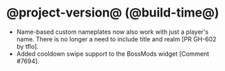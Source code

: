 # @project-version@ (@build-time@)

* Name-based custom nameplates now also work with just a player's name. There is no longer a need to include title and realm [PR GH-602 by tflo].
* Added cooldown swipe support to the BossMods widget [Comment #7694].
